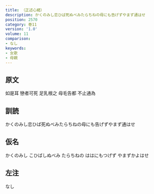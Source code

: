 ```yaml
---
title: （正述心緒）
description: かくのみし恋ひば死ぬべみたらちねの母にも告げずやまず通はせ
position: 2570
category: 巻11
version: '1.0'
volume: 11
comparison:
- なし
keywords:
- 女歌
- 母親
---
```


## 原文

如是耳 戀者可死 足乳根之 母毛告都 不止通為

## 訓読

かくのみし恋ひば死ぬべみたらちねの母にも告げずやまず通はせ

## 仮名

かくのみし こひばしぬべみ たらちねの ははにもつげず やまずかよはせ

## 左注

なし
